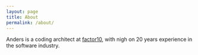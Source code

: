 ```yaml
---
layout: page
title: About
permalink: /about/
---
```


Anders is a coding architect at [factor10](http://www.factor10.com), with nigh on 20 years experience in the software industry.
